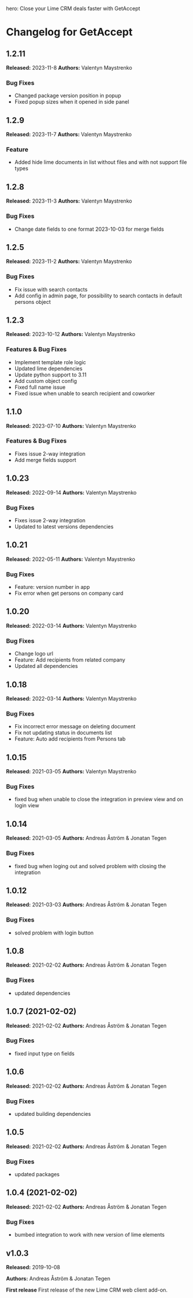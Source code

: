 hero: Close your Lime CRM deals faster with GetAccept

# Changelog for GetAccept

## 1.2.11
**Released:** 2023-11-8
**Authors:** Valentyn Maystrenko
### Bug Fixes
* Changed package version position in popup
* Fixed popup sizes when it opened in side panel


## 1.2.9
**Released:** 2023-11-7
**Authors:** Valentyn Maystrenko
### Feature
* Added hide lime documents in list without files and with not support file types

## 1.2.8
**Released:** 2023-11-3
**Authors:** Valentyn Maystrenko
### Bug Fixes
* Change date fields to one format 2023-10-03 for merge fields


## 1.2.5
**Released:** 2023-11-2
**Authors:** Valentyn Maystrenko
### Bug Fixes
* Fix issue with search contacts 
* Add config in admin page, for possibility to search contacts in default persons object

## 1.2.3
**Released:** 2023-10-12
**Authors:** Valentyn Maystrenko
### Features & Bug Fixes
* Implement template role logic
* Updated lime dependencies
* Update python support to 3.11
* Add custom object config
* Fixed full name issue
* Fixed issue when unable to search recipient and coworker


## 1.1.0
**Released:** 2023-07-10
**Authors:** Valentyn Maystrenko
### Features & Bug Fixes
* Fixes issue 2-way integration
* Add merge fields support


## 1.0.23
**Released:** 2022-09-14
**Authors:** Valentyn Maystrenko
### Bug Fixes
* Fixes issue 2-way integration
* Updated to latest versions dependencies

## 1.0.21
**Released:** 2022-05-11
**Authors:** Valentyn Maystrenko
### Bug Fixes
* Feature: version number in app
* Fix error when get persons on company card

## 1.0.20
**Released:** 2022-03-14
**Authors:** Valentyn Maystrenko
### Bug Fixes
*  Change logo url 
*  Feature: Add recipients from related company
*  Updated all dependencies 

## 1.0.18
**Released:** 2022-03-14
**Authors:** Valentyn Maystrenko
### Bug Fixes
*  Fix incorrect error message on deleting document
*  Fix not updating status in documents list
*  Feature: Auto add recipients from Persons tab

## 1.0.15
**Released:** 2021-03-05
**Authors:** Valentyn Maystrenko
### Bug Fixes
*  fixed bug when unable to close the integration in preview view and on login view 


## 1.0.14
**Released:** 2021-03-05
**Authors:** Andreas Åström & Jonatan Tegen
### Bug Fixes
*  fixed bug when loging out and solved problem with closing the integration 

## 1.0.12
**Released:** 2021-03-03
**Authors:** Andreas Åström & Jonatan Tegen
### Bug Fixes
* solved problem with login button 
## 1.0.8
**Released:** 2021-02-02
**Authors:** Andreas Åström & Jonatan Tegen
### Bug Fixes
*  updated dependencies

## 1.0.7 (2021-02-02)
**Released:** 2021-02-02
**Authors:** Andreas Åström & Jonatan Tegen
### Bug Fixes

* fixed input type on fields

## 1.0.6
**Released:** 2021-02-02
**Authors:** Andreas Åström & Jonatan Tegen
### Bug Fixes

* updated building dependencies

## 1.0.5
**Released:** 2021-02-02
**Authors:** Andreas Åström & Jonatan Tegen
### Bug Fixes

* updated packages

## 1.0.4 (2021-02-02)
**Released:** 2021-02-02
**Authors:** Andreas Åström & Jonatan Tegen

### Bug Fixes
* bumbed integration to work with new version of lime elements

## v1.0.3

**Released:** 2019-10-08

**Authors:** Andreas Åström & Jonatan Tegen

**First release**
First release of the new Lime CRM web client add-on.
